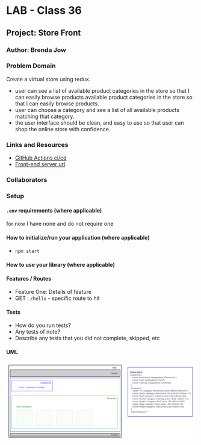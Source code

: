 # LAB - Class 36

## Project: Store Front

### Author: Brenda Jow

### Problem Domain  

Create a virtual store using redux.

- user can see a list of available product categories in the store so that I can easily browse products.available product categories in the store so that I can easily browse products.
- user can choose a category and see a list of all available products matching that category.
- the  user interface should be clean, and easy to use so that user can shop the online store with confidence.

### Links and Resources

- [GitHub Actions ci/cd](https://github.com/brenda70904/storefront/actions)
- [Front-end server url]()

### Collaborators

### Setup

#### `.env` requirements (where applicable)

for now I have none and do not require one


#### How to initialize/run your application (where applicable)

- `npm start`

#### How to use your library (where applicable)

#### Features / Routes

- Feature One: Details of feature
- GET : `/hello` - specific route to hit

#### Tests

- How do you run tests?
- Any tests of note?
- Describe any tests that you did not complete, skipped, etc

#### UML

![class-36](./assets/class-36.png)